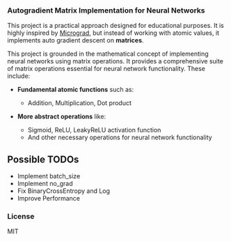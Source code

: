 ### Autogradient Matrix Implementation for Neural Networks

This project is a practical approach designed for educational purposes. It is highly inspired by [Micrograd](https://github.com/karpathy/micrograd), but instead of working with atomic values, it implements auto gradient descent on **matrices**.

This project is grounded in the mathematical concept of implementing neural networks using matrix operations. It provides a comprehensive suite of matrix operations essential for neural network functionality. These include:

- **Fundamental atomic functions** such as:
  - Addition, Multiplication, Dot product

- **More abstract operations** like:
  - Sigmoid, ReLU, LeakyReLU activation function
  - And other necessary operations for neural network functionality


## Possible TODOs
- Implement batch_size
- Implement no_grad
- Fix BinaryCrossEntropy and Log
- Improve Performance

### License
MIT

